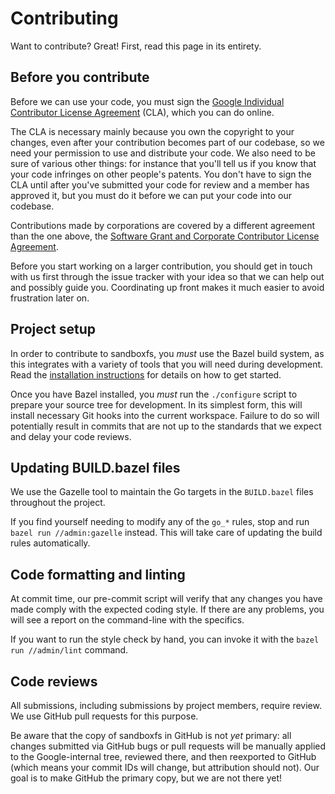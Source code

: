 # Contributing

Want to contribute?  Great!  First, read this page in its entirety.

## Before you contribute

Before we can use your code, you must sign the [Google Individual Contributor
License Agreement](https://cla.developers.google.com/about/google-individual)
(CLA), which you can do online.

The CLA is necessary mainly because you own the copyright to your changes, even
after your contribution becomes part of our codebase, so we need your
permission to use and distribute your code.  We also need to be sure of various
other things: for instance that you'll tell us if you know that your code
infringes on other people's patents.  You don't have to sign the CLA until
after you've submitted your code for review and a member has approved it, but
you must do it before we can put your code into our codebase.

Contributions made by corporations are covered by a different agreement than
the one above, the [Software Grant and Corporate Contributor License
Agreement](https://cla.developers.google.com/about/google-corporate).

Before you start working on a larger contribution, you should get in touch with
us first through the issue tracker with your idea so that we can help out and
possibly guide you.  Coordinating up front makes it much easier to avoid
frustration later on.

## Project setup

In order to contribute to sandboxfs, you *must* use the Bazel build system, as
this integrates with a variety of tools that you will need during development.
Read the [installation instructions](INSTALL.md) for details on how to get
started.

Once you have Bazel installed, you *must* run the `./configure` script to
prepare your source tree for development.  In its simplest form, this will
install necessary Git hooks into the current workspace.  Failure to do so will
potentially result in commits that are not up to the standards that we expect
and delay your code reviews.

## Updating BUILD.bazel files

We use the Gazelle tool to maintain the Go targets in the `BUILD.bazel` files
throughout the project.

If you find yourself needing to modify any of the `go_*` rules, stop and
run `bazel run //admin:gazelle` instead.  This will take care of updating the
build rules automatically.

## Code formatting and linting

At commit time, our pre-commit script will verify that any changes you have
made comply with the expected coding style.  If there are any problems, you
will see a report on the command-line with the specifics.

If you want to run the style check by hand, you can invoke it with the
`bazel run //admin/lint` command.

## Code reviews

All submissions, including submissions by project members, require review.
We use GitHub pull requests for this purpose.

Be aware that the copy of sandboxfs in GitHub is not *yet* primary: all
changes submitted via GitHub bugs or pull requests will be manually applied
to the Google-internal tree, reviewed there, and then reexported to GitHub
(which means your commit IDs will change, but attribution should not).  Our
goal is to make GitHub the primary copy, but we are not there yet!
